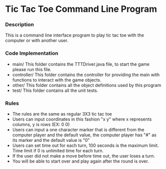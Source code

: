 # Tic Tac Toe Command Line Program
### Description
This is a command line interface program to play tic tac toe with the computer or with another user.

### Code Implementation
- main/ This folder contains the TTTDriver.java file, to start the game please run this file.
- controller/ This folder contains the controller for providing the main with functions to interact with the game objects.
- other/ This folder contains all the object definitions used by this program
- test/ This folder contains all the unit tests.

### Rules
- The rules are the same as regular 3X3 tic tac toe
- Users can input coordinates in this fashion "x y" where x represents columns, y is rows (EX: 0 0)
- Users can input a one character marker that is different from the computer player and the default value, the computer player has "#" as its marker and the default value is "0"
- Users can set time out for each turn, 100 seconds is the maximum limit. Time limit if 0 is unlimited time for each turn.
- If the user did not make a move before time out, the user loses a turn.
- You will be able to start over and play again after the round is over. 
